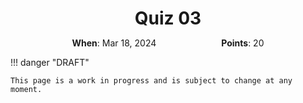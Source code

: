 <h1 style="margin-bottom: 0.4em; text-align: center;">
    Quiz 03
</h1>

<p style="text-align: center;">
    <object hspace="50">
        <strong>When</strong></a>: Mar 18, 2024
    </object>
    <object hspace="50">
        <strong>Points</strong></a>: 20
    </object>
</p>

!!! danger "DRAFT"

    This page is a work in progress and is subject to change at any moment.
